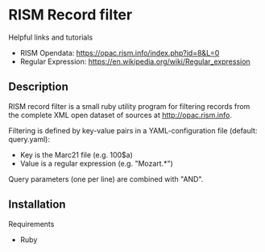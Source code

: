# RISM Record filter

Helpful links and tutorials
* RISM Opendata: https://opac.rism.info/index.php?id=8&L=0
* Regular Expression:  https://en.wikipedia.org/wiki/Regular_expression

## Description

RISM record filter is a small ruby utility program for filtering records from the 
complete XML open dataset of sources at http://opac.rism.info. 

Filtering is defined by key-value pairs in a YAML-configuration file (default: query.yaml): 

* Key is the Marc21 file (e.g. 100$a)
* Value is a regular expression (e.g. "Mozart.*")

Query parameters (one per line) are combined with "AND".

## Installation

Requirements

* Ruby

